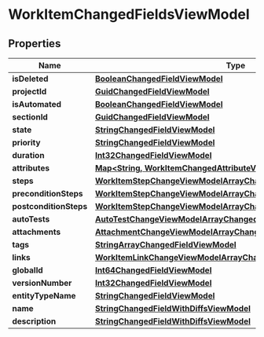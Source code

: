 

# WorkItemChangedFieldsViewModel


## Properties

| Name | Type | Description | Notes |
|------------ | ------------- | ------------- | -------------|
|**isDeleted** | [**BooleanChangedFieldViewModel**](BooleanChangedFieldViewModel.md) |  |  |
|**projectId** | [**GuidChangedFieldViewModel**](GuidChangedFieldViewModel.md) |  |  |
|**isAutomated** | [**BooleanChangedFieldViewModel**](BooleanChangedFieldViewModel.md) |  |  |
|**sectionId** | [**GuidChangedFieldViewModel**](GuidChangedFieldViewModel.md) |  |  |
|**state** | [**StringChangedFieldViewModel**](StringChangedFieldViewModel.md) |  |  |
|**priority** | [**StringChangedFieldViewModel**](StringChangedFieldViewModel.md) |  |  |
|**duration** | [**Int32ChangedFieldViewModel**](Int32ChangedFieldViewModel.md) |  |  |
|**attributes** | [**Map&lt;String, WorkItemChangedAttributeViewModel&gt;**](WorkItemChangedAttributeViewModel.md) |  |  |
|**steps** | [**WorkItemStepChangeViewModelArrayChangedFieldWithDiffsViewModel**](WorkItemStepChangeViewModelArrayChangedFieldWithDiffsViewModel.md) |  |  |
|**preconditionSteps** | [**WorkItemStepChangeViewModelArrayChangedFieldWithDiffsViewModel**](WorkItemStepChangeViewModelArrayChangedFieldWithDiffsViewModel.md) |  |  |
|**postconditionSteps** | [**WorkItemStepChangeViewModelArrayChangedFieldWithDiffsViewModel**](WorkItemStepChangeViewModelArrayChangedFieldWithDiffsViewModel.md) |  |  |
|**autoTests** | [**AutoTestChangeViewModelArrayChangedFieldViewModel**](AutoTestChangeViewModelArrayChangedFieldViewModel.md) |  |  |
|**attachments** | [**AttachmentChangeViewModelArrayChangedFieldViewModel**](AttachmentChangeViewModelArrayChangedFieldViewModel.md) |  |  |
|**tags** | [**StringArrayChangedFieldViewModel**](StringArrayChangedFieldViewModel.md) |  |  |
|**links** | [**WorkItemLinkChangeViewModelArrayChangedFieldViewModel**](WorkItemLinkChangeViewModelArrayChangedFieldViewModel.md) |  |  |
|**globalId** | [**Int64ChangedFieldViewModel**](Int64ChangedFieldViewModel.md) |  |  |
|**versionNumber** | [**Int32ChangedFieldViewModel**](Int32ChangedFieldViewModel.md) |  |  |
|**entityTypeName** | [**StringChangedFieldViewModel**](StringChangedFieldViewModel.md) |  |  |
|**name** | [**StringChangedFieldWithDiffsViewModel**](StringChangedFieldWithDiffsViewModel.md) |  |  [optional] |
|**description** | [**StringChangedFieldWithDiffsViewModel**](StringChangedFieldWithDiffsViewModel.md) |  |  [optional] |



